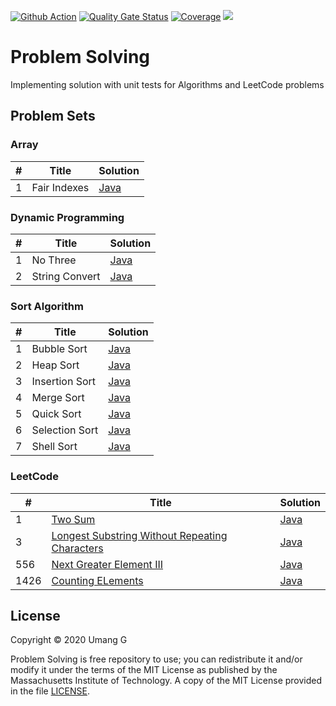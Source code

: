 [![Github Action](https://github.com/galaumang/problem-solving/workflows/build/badge.svg)](https://github.com/galaumang/problem-solving/actions)
[![Quality Gate Status](https://sonarcloud.io/api/project_badges/measure?project=com.directu%3Aproblem-solving&metric=alert_status)](https://sonarcloud.io/dashboard?id=com.directu%3Aproblem-solving)
[![Coverage](https://sonarcloud.io/api/project_badges/measure?project=com.directu%3Aproblem-solving&metric=coverage)](https://sonarcloud.io/dashboard?id=com.directu%3Aproblem-solving)
![](https://img.shields.io/github/repo-size/galaumang/problem-solving)

# Problem Solving
Implementing solution with unit tests for Algorithms and LeetCode problems

## Problem Sets

### Array
| #    | Title                                                 | Solution             |
|------|-------------------------------------------------------|----------------------|
| 1    | Fair Indexes                                          | [Java][A1.java]     |

### Dynamic Programming
| #    | Title                                                 | Solution             |
|------|-------------------------------------------------------|----------------------|
| 1    | No Three                                              | [Java][DP1.java]     |
| 2    | String Convert                                        | [Java][DP2.java]     |

### Sort Algorithm

| #    | Title                                                 | Solution             |
|------|-------------------------------------------------------|----------------------|
| 1    | Bubble Sort                                           | [Java][S1.java]      |
| 2    | Heap Sort                                             | [Java][S2.java]      |
| 3    | Insertion Sort                                        | [Java][S3.java]      |
| 4    | Merge Sort                                            | [Java][S4.java]      |
| 5    | Quick Sort                                            | [Java][S5.java]      |
| 6    | Selection Sort                                        | [Java][S6.java]      |
| 7    | Shell Sort                                            | [Java][S7.java]      |

### LeetCode
| #    | Title                                                 | Solution             |
|------|-------------------------------------------------------|----------------------|
| 1    | [Two Sum][1]                                          | [Java][1.java]       |
| 3    | [Longest Substring Without Repeating Characters][3]   | [Java][3.java]       |
| 556  | [Next Greater Element III][556]                       | [Java][556.java]     |
| 1426 | [Counting ELements][1426]                             | [Java][1426.java]    |

## License
Copyright &copy; 2020 Umang G

Problem Solving is free repository to use; you can redistribute it and/or modify it under the 
terms of the MIT License as published by the Massachusetts Institute of Technology. A copy of 
the MIT License provided in the file [LICENSE](LICENSE).

[1]: https://leetcode.com/problems/two-sum/
[3]: https://leetcode.com/problems/longest-substring-without-repeating-characters/
[556]: https://leetcode.com/problems/next-greater-element-iii/
[1426]: https://leetcode.com/problems/counting-elements/

[1.java]: ./src/main/java/com/directu/problemsolving/leetcode/TwoSum.java
[3.java]: ./src/main/java/com/directu/problemsolving/leetcode/LongestSubstring.java
[556.java]: ./src/main/java/com/directu/problemsolving/leetcode/NextGreaterElement.java
[1426.java]: ./src/main/java/com/directu/problemsolving/leetcode/CountingElements.java

[A1.java]: ./src/main/java/com/directu/problemsolving/array/FairIndexes.java

[DP1.java]: ./src/main/java/com/directu/problemsolving/dynamic/NoThree.java
[DP2.java]: ./src/main/java/com/directu/problemsolving/dynamic/StringConvert.java

[S1.java]: ./src/main/java/com/directu/problemsolving/sort/BubbleSort.java
[S2.java]: ./src/main/java/com/directu/problemsolving/sort/HeapSort.java
[S3.java]: ./src/main/java/com/directu/problemsolving/sort/InsertionSort.java
[S4.java]: ./src/main/java/com/directu/problemsolving/sort/MergeSort.java
[S5.java]: ./src/main/java/com/directu/problemsolving/sort/QuickSort.java
[S6.java]: ./src/main/java/com/directu/problemsolving/sort/SelectionSort.java
[S7.java]: ./src/main/java/com/directu/problemsolving/sort/ShellSort.java
